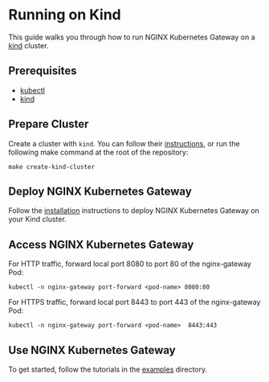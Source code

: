 # Running on Kind

This guide walks you through how to run NGINX Kubernetes Gateway on a [kind](https://kind.sigs.k8s.io/) cluster.

## Prerequisites

- [kubectl](https://kubernetes.io/docs/tasks/tools/)
- [kind](https://kind.sigs.k8s.io/)

## Prepare Cluster

Create a cluster with `kind`. You can follow their [instructions](https://kind.sigs.k8s.io/docs/user/quick-start/#creating-a-cluster), or run the following make command at the root of the repository:

```
make create-kind-cluster
```
    
## Deploy NGINX Kubernetes Gateway

Follow the [installation](./installation.md) instructions to deploy NGINX Kubernetes Gateway on your Kind cluster. 

## Access NGINX Kubernetes Gateway

For HTTP traffic, forward local port 8080 to port 80 of the nginx-gateway Pod:

```
kubectl -n nginx-gateway port-forward <pod-name> 8080:80
```

For HTTPS traffic, forward local port 8443 to port 443 of the nginx-gateway Pod:

```
kubectl -n nginx-gateway port-forward <pod-name>  8443:443
```

## Use NGINX Kubernetes Gateway
To get started, follow the tutorials in the [examples](../examples/) directory.

